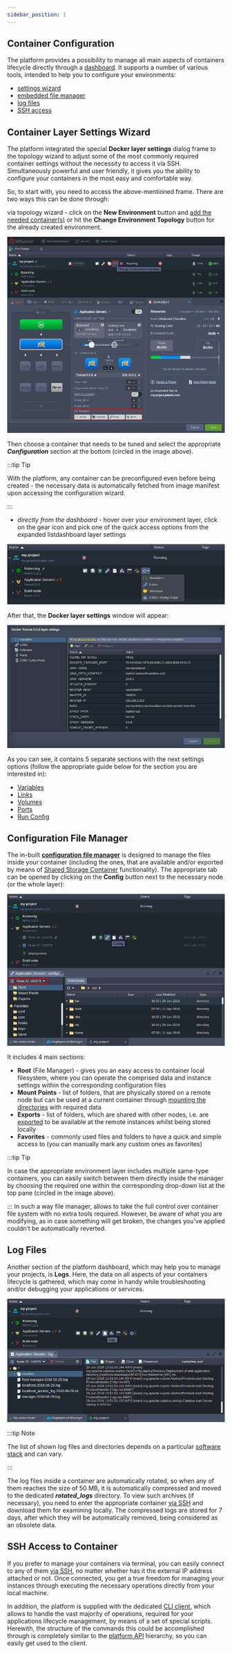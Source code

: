 ```yaml
---
sidebar_position: 1
---
```


## Container Configuration

The platform provides a possibility to manage all main aspects of containers lifecycle directly through a [dashboard](http://localhost:3000/docs/QuickStart/Dashboard%20Guide). It supports a number of various tools, intended to help you to configure your environments:

- [settings wizard](http://localhost:3000/docs/Container/Container%20Configuration/Configuration%20Tools#container-layer-settings-wizard)
- [embedded file manager](http://localhost:3000/docs/Container/Container%20Configuration/Configuration%20Tools#configuration-file-manager)
- [log files](http://localhost:3000/docs/Container/Container%20Configuration/Configuration%20Tools#log-files)
- [SSH access](http://localhost:3000/docs/Container/Container%20Configuration/Configuration%20Tools#ssh-access-to-container)

## Container Layer Settings Wizard

The platform integrated the special **Docker layer settings** dialog frame to the topology wizard to adjust some of the most commonly required container settings without the necessity to access it via SSH. Simultaneously powerful and user friendly, it gives you the ability to configure your containers in the most easy and comfortable way.

So, to start with, you need to access the above-mentioned frame. There are two ways this can be done through:

via topology wizard - click on the **New Environment** button and [add the needed container(s)](http://localhost:3000/docs/EnvironmentManagement/Setting%20Up%20Environment) or hit the **Change Environment Topology** button for the already created environment.

![Locale Dropdown](./img/ConfigurationTools/01-topology-wizard-layer-configuration.png)

Then choose a container that needs to be tuned and select the appropriate **_Configuration_** section at the bottom (circled in the image above).

:::tip Tip

With the platform, any container can be preconfigured even before being created - the necessary data is automatically fetched from image manifest upon accessing the configuration wizard.

:::

- _directly from the dashboard_ - hover over your environment layer, click on the gear icon and pick one of the quick access options from the expanded listdashboard layer settings

![Locale Dropdown](./img/ConfigurationTools/02-dashboard-layer-configurations.png)

After that, the **Docker layer settings** window will appear:

![Locale Dropdown](./img/ConfigurationTools/03-layer-settings-window.png)

As you can see, it contains 5 separate sections with the next settings options (follow the appropriate guide below for the section you are interested in):

- [Variables](http://localhost:3000/docs/Container/Container%20Configuration/Variables)
- [Links](http://localhost:3000/docs/Container/Container%20Configuration/Links)
- [Volumes](http://localhost:3000/docs/Container/Container%20Configuration/Volumes)
- [Ports](http://localhost:3000/docs/Container/Container%20Configuration/Ports)
- [Run Config](http://localhost:3000/docs/Container/Container%20Configuration/Run%20Configuration)

## Configuration File Manager

The in-built **[configuration file manager](http://localhost:3000/docs/ApplicationSetting/Configuration%20File%20Manager)** is designed to manage the files inside your container (including the ones, that are available and/or exported by means of [Shared Storage Container](http://localhost:3000/docs/Data%20Storage%20Container/Data%20Storage%20Overview) functionality). The appropriate tab can be opened by clicking on the **Config** button next to the necessary node (or the whole layer):

![Locale Dropdown](./img/ConfigurationTools/04-configuration-file-manager.png)

It includes 4 main sections:

- **Root** (File Manager) - gives you an easy access to container local filesystem, where you can operate the comprised data and instance settings within the corresponding configuration files
- **Mount Points** - list of folders, that are physically stored on a remote node but can be used at a current container through [mounting the directories](http://localhost:3000/docs/Data%20Storage%20Container/Data%20Sharing/Mount%20Points) with required data
- **Exports** - list of folders, which are shared with other nodes, i.e. are [exported](http://localhost:3000/docs/Data%20Storage%20Container/Data%20Sharing/Exporting%20Data%20for%20Sharing) to be available at the remote instances whilst being stored locally
- **Favorites** - commonly used files and folders to have a quick and simple access to (you can manually mark any custom ones as favorites)

:::tip Tip

In case the appropriate environment layer includes multiple same-type containers, you can easily switch between them directly inside the manager by choosing the required one within the corresponding drop-down list at the top pane (circled in the image above).

:::
In such a way file manager, allows to take the full control over container file system with no extra tools required. However, be aware of what you are modifying, as in case something will get broken, the changes you’ve applied couldn’t be automatically reverted.

## Log Files

Another section of the platform dashboard, which may help you to manage your projects, is **Logs**. Here, the data on all aspects of your containers lifecycle is gathered, which may come in handy while troubleshooting and/or debugging your applications or services.

![Locale Dropdown](./img/ConfigurationTools/05-node-log-manager.png)

:::tip Note

The list of shown log files and directories depends on a particular [software stack](http://localhost:3000/docs/QuickStart/Software%20Stack%20Versions) and can vary.

:::

The log files inside a container are automatically rotated, so when any of them reaches the size of 50 MB, it is automatically compressed and moved to the dedicated **_rotated_logs_** directory. To view such archives (if necessary), you need to enter the appropriate container [via SSH](http://localhost:3000/docs/Deployment%20Tools/SSH/SSH%20Access/Overview) and download them for examining locally. The compressed logs are stored for 7 days, after which they will be automatically removed, being considered as an obsolete data.

## SSH Access to Container

If you prefer to manage your containers via terminal, you can easily connect to any of them [via SSH](http://localhost:3000/docs/Deployment%20Tools/SSH/SSH%20Access/Overview), no matter whether has it the external IP address attached or not. Once connected, you get a true freedom for managing your instances through executing the necessary operations directly from your local machine.

In addition, the platform is supplied with the dedicated [CLI client](http://localhost:3000/docs/Deployment%20Tools/API%20&%20CLI/Platform%20CLI/Platform%20CLI%20Overview), which allows to handle the vast majority of operations, required for your applications lifecycle management, by means of a set of special scripts. Herewith, the structure of the commands this could be accomplished through is completely similar to the [platform API](https://cloudmydc.com/) hierarchy, so you can easily get used to the client.
